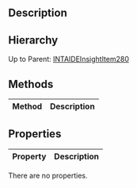 ## Description

## Hierarchy
Up to Parent: [INTAIDEInsightItem280](INTAIDEInsightItem280)

## Methods
| Method | Description |
| ------------- | ------------- |

## Properties
| Property | Description |
| ------------- | ------------- |
There are no properties.
